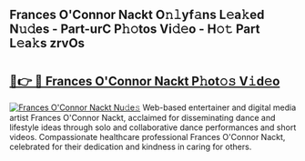 ## Frances O'Connor Nackt O𝚗𝚕yf𝚊ns L𝚎a𝚔ed N𝚞𝚍es - Part-urC P𝚑𝚘tos Vi𝚍𝚎o - H𝚘𝚝 Part L𝚎a𝚔s zrvOs

# <h2><a href="http://kf2d26.oniu.top/?m=Frances+O%27Connor+Nackt">🔗👉 🔴 Frances O'Connor Nackt P𝚑ot𝚘𝚜 V𝚒d𝚎o</a></h2>

[![Frances O'Connor Nackt Nu𝚍e𝚜](https://i.imgur.com/0qMVB7G.gif)](http://kf2d26.oniu.top/?m=Frances+O%27Connor+Nackt)
Web-based entertainer and digital media artist Frances O'Connor Nackt, acclaimed for disseminating dance and lifestyle ideas through solo and collaborative dance performances and short videos. Compassionate healthcare professional Frances O'Connor Nackt, celebrated for their dedication and kindness in caring for others.  
